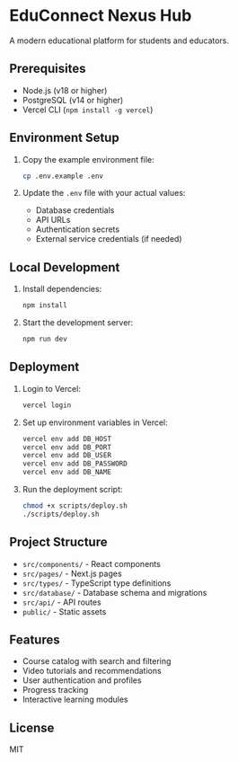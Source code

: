 # EduConnect Nexus Hub

A modern educational platform for students and educators.

## Prerequisites

- Node.js (v18 or higher)
- PostgreSQL (v14 or higher)
- Vercel CLI (`npm install -g vercel`)

## Environment Setup

1. Copy the example environment file:
   ```bash
   cp .env.example .env
   ```

2. Update the `.env` file with your actual values:
   - Database credentials
   - API URLs
   - Authentication secrets
   - External service credentials (if needed)

## Local Development

1. Install dependencies:
   ```bash
   npm install
   ```

2. Start the development server:
   ```bash
   npm run dev
   ```

## Deployment

1. Login to Vercel:
   ```bash
   vercel login
   ```

2. Set up environment variables in Vercel:
   ```bash
   vercel env add DB_HOST
   vercel env add DB_PORT
   vercel env add DB_USER
   vercel env add DB_PASSWORD
   vercel env add DB_NAME
   ```

3. Run the deployment script:
   ```bash
   chmod +x scripts/deploy.sh
   ./scripts/deploy.sh
   ```

## Project Structure

- `src/components/` - React components
- `src/pages/` - Next.js pages
- `src/types/` - TypeScript type definitions
- `src/database/` - Database schema and migrations
- `src/api/` - API routes
- `public/` - Static assets

## Features

- Course catalog with search and filtering
- Video tutorials and recommendations
- User authentication and profiles
- Progress tracking
- Interactive learning modules

## License

MIT
